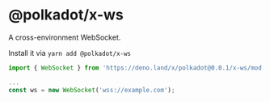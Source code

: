 # @polkadot/x-ws

A cross-environment WebSocket.

Install it via `yarn add @polkadot/x-ws`

```js
import { WebSocket } from 'https://deno.land/x/polkadot@0.0.1/x-ws/mod.ts';

...
const ws = new WebSocket('wss://example.com');
```
